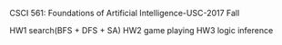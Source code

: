 CSCI 561: Foundations of Artificial Intelligence-USC-2017 Fall

HW1 search(BFS + DFS + SA)
HW2 game playing
HW3 logic inference
